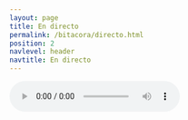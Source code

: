 ```yaml
---
layout: page
title: En directo
permalink: /bitacora/directo.html
position: 2
navlevel: header
navtitle: En directo
---
```


<style>
.btn {
  background: #d93434;
  background-image: -webkit-linear-gradient(top, #d93434, #b82b2b);
  background-image: -moz-linear-gradient(top, #d93434, #b82b2b);
  background-image: -ms-linear-gradient(top, #d93434, #b82b2b);
  background-image: -o-linear-gradient(top, #d93434, #b82b2b);
  background-image: linear-gradient(to bottom, #d93434, #b82b2b);
  -webkit-border-radius: 10;
  -moz-border-radius: 10;
  border-radius: 10px;
  text-shadow: 1px 1px 3px #666666;
  font-family: Arial;
  color: #ffffff;
  font-size: 53px;
  padding: 10px 20px 10px 20px;
  text-decoration: none;
}

.btn:hover {
  background: #fc3c3c;
  background-image: -webkit-linear-gradient(top, #fc3c3c, #d93434);
  background-image: -moz-linear-gradient(top, #fc3c3c, #d93434);
  background-image: -ms-linear-gradient(top, #fc3c3c, #d93434);
  background-image: -o-linear-gradient(top, #fc3c3c, #d93434);
  background-image: linear-gradient(to bottom, #fc3c3c, #d93434);
  text-decoration: none;
}
</style>

<audio controls>
  <source src="http://62.210.11.128:9009/stream">
</audio>